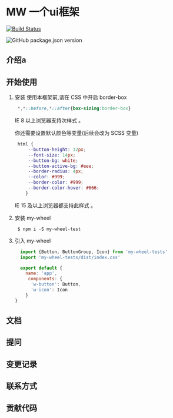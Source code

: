 #  MW 一个ui框架

[![Build Status](https://travis-ci.org/o0Chivas0o/my-wheel.svg?branch=master)](https://travis-ci.org/o0Chivas0o/my-wheel)

![GitHub package.json version](https://img.shields.io/github/package-json/v/o0Chivas0o/my-wheel.svg)

## 介绍a

## 开始使用

1. 安装
   使用本框架前,请在 CSS 中开启 border-box

   ```css
    *,*::before,*::after{box-sizing:border-box}
   ```
   IE 8 以上浏览器支持次样式 。

   你还需要设置默认颜色等变量(后续会改为 SCSS 变量)
   ```css
    html {
        --button-height: 32px;
        --font-size: 14px;
        --button-bg: white;
        --button-active-bg: #eee;
        --border-radius: 4px;
        --color: #999;
        --border-color: #999;
        --border-color-hover: #666;
       }
   ```
   IE 15 及以上浏览器都支持此样式 。
2. 安装 my-wheel
   ```
    $ npm i -S my-wheel-test
   ```
3. 引入 my-wheel
   ```javascript
     import {Button, ButtonGroup, Icon} from 'my-wheel-tests'
     import 'my-wheel-tests/dist/index.css'

     export default {
       name: 'app',
        components: {
         'w-button': Button,
         'w-icon': Icon
       }
   }
   ```
   
## 文档

## 提问

## 变更记录

## 联系方式

## 贡献代码

